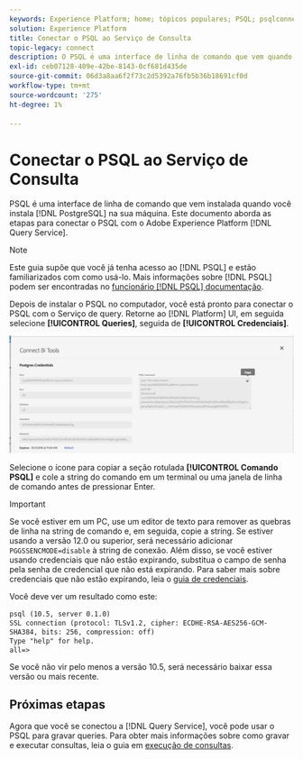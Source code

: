 ```yaml
---
keywords: Experience Platform; home; tópicos populares; PSQL; psqlconnect para serviço de consulta; serviço de consulta; serviço de consulta;
solution: Experience Platform
title: Conectar o PSQL ao Serviço de Consulta
topic-legacy: connect
description: O PSQL é uma interface de linha de comando que vem quando você instala o PostgreSQL em sua máquina. Você pode instalá-lo seguindo estas instruções.
exl-id: ceb07128-409e-42be-8143-0cf681d435de
source-git-commit: 06d3a8aa6f2f73c2d5392a76fb5b36b18691cf0d
workflow-type: tm+mt
source-wordcount: '275'
ht-degree: 1%

---
```


# Conectar o PSQL ao Serviço de Consulta

PSQL é uma interface de linha de comando que vem instalada quando você instala [!DNL PostgreSQL] na sua máquina. Este documento aborda as etapas para conectar o PSQL com o Adobe Experience Platform [!DNL Query Service].

>[!NOTE]
>
> Este guia supõe que você já tenha acesso ao [!DNL PSQL] e estão familiarizados com como usá-lo. Mais informações sobre [!DNL PSQL] podem ser encontradas no [funcionário [!DNL PSQL] documentação](https://www.postgresql.org/docs/current/app-psql.html).

Depois de instalar o PSQL no computador, você está pronto para conectar o PSQL com o Serviço de query. Retorne ao [!DNL Platform] UI, em seguida selecione **[!UICONTROL Queries]**, seguida de **[!UICONTROL Credenciais]**.

![Imagem](../images/clients/psql/connect-bi.png)

Selecione o ícone para copiar a seção rotulada **[!UICONTROL Comando PSQL]** e cole a string do comando em um terminal ou uma janela de linha de comando antes de pressionar Enter.

>[!IMPORTANT]
>
>Se você estiver em um PC, use um editor de texto para remover as quebras de linha na string de comando e, em seguida, copie a string. Se estiver usando a versão 12.0 ou superior, será necessário adicionar `PGGSSENCMODE=disable` à string de conexão. Além disso, se você estiver usando credenciais que não estão expirando, substitua o campo de senha pela senha de credencial que não está expirando. Para saber mais sobre credenciais que não estão expirando, leia o [guia de credenciais](../ui/credentials.md).

Você deve ver um resultado como este:

```shell
psql (10.5, server 0.1.0)
SSL connection (protocol: TLSv1.2, cipher: ECDHE-RSA-AES256-GCM-SHA384, bits: 256, compression: off)
Type "help" for help.
all=>
```

Se você não vir pelo menos a versão 10.5, será necessário baixar essa versão ou mais recente.

## Próximas etapas

Agora que você se conectou a [!DNL Query Service], você pode usar o PSQL para gravar queries. Para obter mais informações sobre como gravar e executar consultas, leia o guia em [execução de consultas](../best-practices/writing-queries.md).
